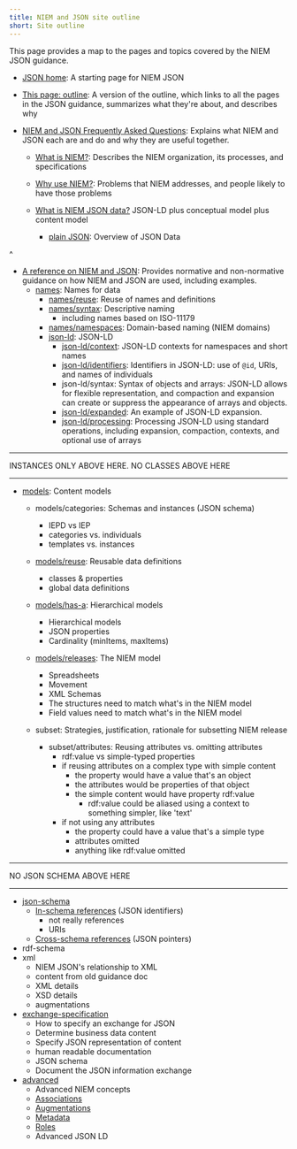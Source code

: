 ```yaml
---
title: NIEM and JSON site outline
short: Site outline
---
```


This page provides a map to the pages and topics covered by the NIEM JSON
guidance.

- [JSON home](..): A starting page for NIEM JSON

- [This page: outline](.): A version of the outline, which links to all
  the pages in the JSON guidance, summarizes what they're about, and describes why

- [NIEM and JSON Frequently Asked Questions](../faq): Explains what NIEM and JSON each are
and do and why they are useful together.
  - [What is NIEM?](../whatis): Describes the NIEM organization, its
  processes, and specifications
  
  - [Why use NIEM?](../whyuse): Problems that NIEM addresses, and people
  likely to have those problems

  - [What is NIEM JSON data?](../data) JSON-LD plus conceptual model plus
  content model
    - [plain JSON](../data/simple): Overview of JSON Data

^
- [A reference on NIEM and JSON](../reference): Provides normative and
 non-normative guidance on how NIEM and JSON are used, including examples.
  - [names](../names): Names for data
    - [names/reuse](../names/reuse): Reuse of names and definitions
    - [names/syntax](../names/syntax): Descriptive naming
      - including names based on ISO-11179 
    - [names/namespaces](../names/namespaces): Domain-based naming (NIEM domains)
    - [json-ld](../json-ld): JSON-LD
      - [json-ld/context](../json-ld/context): JSON-LD contexts for namespaces and short names
      - [json-ld/identifiers](../json-ld/identifiers): Identifiers in JSON-LD: use of `@id`, URIs, and names
      of individuals
      - json-ld/syntax: Syntax of objects and arrays: JSON-LD allows for flexible
      representation, and compaction and expansion can create or suppress the
      appearance of arrays and objects.
      - [json-ld/expanded](../json-ld/expanded): An example of JSON-LD expansion.
      - [json-ld/processing](../json-ld/processing): Processing JSON-LD using
      standard operations, including expansion, compaction, contexts, and
      optional use of arrays
                    
<hr/>

INSTANCES ONLY ABOVE HERE. NO CLASSES ABOVE HERE

<hr/>

- [models](../models): Content models
    - models/categories: Schemas and instances (JSON schema)
        - IEPD vs IEP
        - categories vs. individuals
        - templates vs. instances
    - [models/reuse](/reference/concepts/property): Reusable data definitions
        - classes & properties
        - global data definitions
    - [models/has-a](/reference/concepts/type): Hierarchical models
        - Hierarchical models 
        - JSON properties
        - Cardinality (minItems, maxItems)
    - [models/releases](/reference/releases): The NIEM model
        - Spreadsheets
        - Movement
        - XML Schemas
        - The structures need to match what's in the NIEM model
        - Field values need to match what's in the NIEM model

    - subset: Strategies, justification, rationale for subsetting NIEM release

        - subset/attributes: Reusing attributes vs. omitting attributes
            - rdf:value vs simple-typed properties
            - if reusing attributes on a complex type with simple content
                - the property would have a value that's an object
                - the attributes would be properties of that object
                - the simple content would have property rdf:value
                    - rdf:value could be aliased using a context to something simpler, like 'text'
            - if not using any attributes
                - the property could have a value that's a simple type
                - attributes omitted
                - anything like rdf:value omitted

<hr/>

NO JSON SCHEMA ABOVE HERE

<hr/>

- [json-schema](../json-schema)
    - [In-schema references](../json-schema/references) (JSON identifiers)
        - not really references
        - URIs
    - [Cross-schema references](../json-schema/references) (JSON pointers)
- rdf-schema
- xml
    - NIEM JSON's relationship to XML
    - content from old guidance doc
    - XML details
    - XSD details
    - augmentations
- [exchange-specification](/iepd-starter-kit)
    - How to specify an exchange for JSON
    - Determine business data content
    - Specify JSON representation of content
    - human readable documentation
    - JSON schema
    - Document the JSON information exchange
- [advanced](../advanced)
    - Advanced NIEM concepts
    - [Associations](../advanced/associations)
    - [Augmentations](../advanced/augmentations)
    - [Metadata](../advanced/metadata)
    - [Roles](../advanced/roles)
    - Advanced JSON LD
